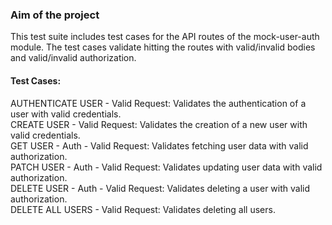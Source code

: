 ### Aim of the project <br>
This test suite includes test cases for the API routes of the mock-user-auth module. The test cases validate hitting the routes with valid/invalid bodies and valid/invalid authorization. <br>
#### Test Cases: <br>
AUTHENTICATE USER - Valid Request: Validates the authentication of a user with valid credentials. <br>
CREATE USER - Valid Request: Validates the creation of a new user with valid credentials. <br>
GET USER - Auth - Valid Request: Validates fetching user data with valid authorization. <br>
PATCH USER - Auth - Valid Request: Validates updating user data with valid authorization. <br>
DELETE USER - Auth - Valid Request: Validates deleting a user with valid authorization. <br>
DELETE ALL USERS - Valid Request: Validates deleting all users. <br>
